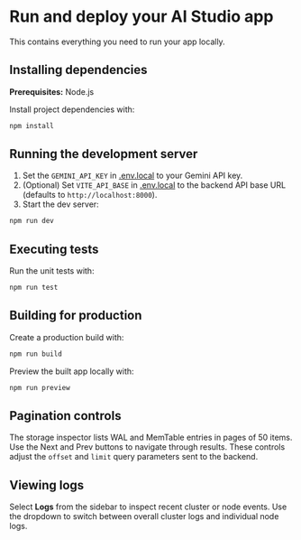 # Run and deploy your AI Studio app

This contains everything you need to run your app locally.

## Installing dependencies

**Prerequisites:** Node.js

Install project dependencies with:

```bash
npm install
```

## Running the development server

1. Set the `GEMINI_API_KEY` in [.env.local](.env.local) to your Gemini API key.
2. (Optional) Set `VITE_API_BASE` in [.env.local](.env.local) to the backend API base URL (defaults to `http://localhost:8000`).
3. Start the dev server:

```bash
npm run dev
```

## Executing tests

Run the unit tests with:

```bash
npm run test
```

## Building for production

Create a production build with:

```bash
npm run build
```

Preview the built app locally with:

```bash
npm run preview
```

## Pagination controls

The storage inspector lists WAL and MemTable entries in pages of 50 items. Use the Next and Prev buttons to navigate through results. These controls adjust the `offset` and `limit` query parameters sent to the backend.

## Viewing logs

Select **Logs** from the sidebar to inspect recent cluster or node events. Use the dropdown to switch between overall cluster logs and individual node logs.
